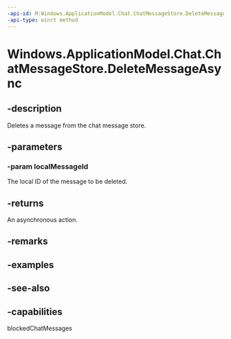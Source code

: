```yaml
---
-api-id: M:Windows.ApplicationModel.Chat.ChatMessageStore.DeleteMessageAsync(System.String)
-api-type: winrt method
---
```


<!-- Method syntax
public Windows.Foundation.IAsyncAction DeleteMessageAsync(System.String localMessageId)
-->

# Windows.ApplicationModel.Chat.ChatMessageStore.DeleteMessageAsync

## -description
Deletes a message from the chat message store.

## -parameters
### -param localMessageId
The local ID of the message to be deleted.

## -returns
An asynchronous action.

## -remarks

## -examples

## -see-also


## -capabilities
blockedChatMessages